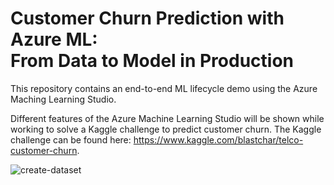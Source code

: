# Customer Churn Prediction with Azure ML: <br /> From Data to Model in Production

This repository contains an end-to-end ML lifecycle demo using the Azure Maching Learning Studio.

Different features of the Azure Machine Learning Studio will be shown while working to solve a Kaggle challenge to predict customer churn. The Kaggle challenge can be found here: https://www.kaggle.com/blastchar/telco-customer-churn.



![create-dataset](https://user-images.githubusercontent.com/34235961/78450741-17c70880-7681-11ea-850f-c3c9f134eba0.png)
